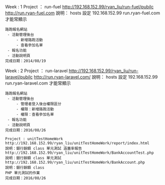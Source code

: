 Week : 1
	Project ： run-fuel
	http://192.168.152.99/ryan_liu/run-fuel/pubilc
	http://run.ryan-fuel.com
	說明：
	hosts 設定 192.168.152.99 run.ryan-fuel.com
	才能常顯示

	路跑報名網站
	 - 活動管理後台
		 - 新增路跑活動
		 - 查看參加名單
	 - 報名功能
	 - 活動說明頁
	完成日期：2014/08/19
Week : 2
	Project ： run-laravel
	http://192.168.152.99/ryan_liu/run-laravel/pubilc
	http://run.ryan-laravel.com/
	說明：
	hosts 設定 192.168.152.99 run.ryan-laravel.com
	才能常顯示

	路跑報名網站
	 - 活動管理後台
		 - 管理者登入後台權限區分
		 - 權限：新增路跑活動
		 - 權限：查看參加名單
	 - 報名功能
	 - 活動說明頁
	完成日期：2016/08/26

	Project : unitTestHomeWork
	http://192.168.152.99/ryan_liu/unitTestHomeWork/report/index.html
	說明：銀行餘額 class 單元測試 涵蓋率報告
	http://192.168.152.99/ryan_liu/unitTestHomeWork/BankAccountTest.php
	說明：銀行餘額 class 單元測試
	http://192.168.152.99/ryan_liu/unitTestHomeWork/BankAccount.php
	說明：銀行餘額 class
	PHP 單元測試的作業
	完成日期：2016/08/26


